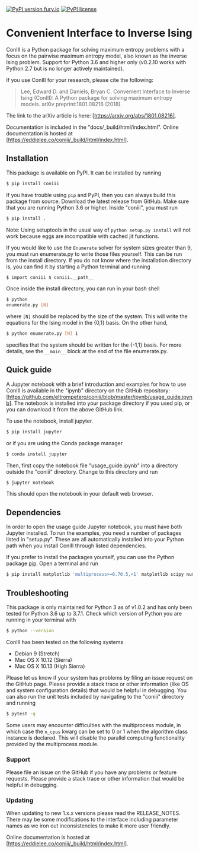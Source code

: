 [![PyPI version fury.io](https://badge.fury.io/py/coniii.svg)](https://pypi.python.org/pypi/coniii/) [![PyPI license](https://img.shields.io/pypi/l/coniii.svg)](https://pypi.python.org/pypi/coniii/)

# Convenient Interface to Inverse Ising

ConIII is a Python package for solving maximum entropy problems with a focus on the
pairwise maximum entropy model, also known as the inverse Ising problem. Support for
Python 3.6 and higher only (v0.2.10 works with Python 2.7 but is no longer actively
maintained).

If you use ConIII for your research, please cite the following:
> Lee, Edward D. and Daniels, Bryan C.  Convenient Interface to Inverse Ising (ConIII): A
> Python package for solving maximum entropy models.  arXiv preprint:1801.08216 (2018).

The link to the arXiv article is here: [https://arxiv.org/abs/1801.08216]. 

Documentation is included in the "docs/\_build/html/index.html". Online documentation is
hosted at [https://eddielee.co/coniii/_build/html/index.html].

## Installation

This package is available on PyPI. It can be installed by running 
```bash
$ pip install coniii
```

If you have trouble using `pip` and PyPI, then you can always build this package from
source.  Download the latest release from GitHub. Make sure that you are running Python
3.6 or higher.  Inside "coniii", you must run
```bash
$ pip install . 
```

Note: Using setuptools in the usual way of `python setup.py install` will not work because
eggs are incompatible with cached jit functions.

If you would like to use the `Enumerate` solver for system sizes greater than 9, you must
run enumerate.py to write those files yourself. This can be run from the install
directory.  If you do not know where the installation directory is, you can find it by
starting a Python terminal and running
```bash
$ import coniii $ coniii.__path__
```

Once inside the install directory, you can run in your bash shell
```bash
$ python
enumerate.py [N]
```

where `[N]` should be replaced by the size of the system. This will write the equations
for the Ising model in the {0,1} basis. On the other hand,

```bash
$ python enumerate.py [N] 1
```

specifies that the system should be written for the {-1,1} basis.  For more details, see
the `__main__` block at the end of the file enumerate.py.

## Quick guide

A Jupyter notebook with a brief introduction and examples for how to use ConIII is
available in the "ipynb" directory on the GitHub repository:
[https://github.com/eltrompetero/coniii/blob/master/ipynb/usage_guide.ipynb].  The
notebook is installed into your package directory if you used pip, or you can download it
from the above GitHub link.

To use the notebook, install jupyter. 
```bash
$ pip install jupyter
```
or if you are using the Conda package manager
```bash
$ conda install jupyter
```

Then, first copy the notebook file "usage_guide.ipynb" into a directory outside the
"coniii" directory.  Change to this directory and run
```bash
$ jupyter notebook
```

This should open the notebook in your default web browser.

## Dependencies

In order to open the usage guide Jupyter notebook, you must have both Jupyter installed.
To run the examples, you need a number of packages listed in "setup.py". These are all
automatically installed into your Python path when you install ConIII through listed
dependencies.

If you prefer to install the packages yourself, you can use the Python package
[pip](https://pypi.org/project/pip/).  Open a terminal and run
```bash
$ pip install matplotlib 'multiprocess>=0.70.5,<1' matplotlib scipy numpy 'numba>=0.39.0,<1' dill joblib
```

## Troubleshooting

This package is only maintained for Python 3 as of v1.0.2 and has only been tested for
Python 3.6 up to 3.7.1. Check which version of Python you are running in your terminal
with 
```bash
$ python --version
```

ConIII has been tested on the following systems
* Debian 9 (Stretch)
* Mac OS X 10.12 (Sierra)
* Mac OS X 10.13 (High Sierra)

Please let us know if your system has problems by filing an issue request on the GitHub
page. Please provide a stack trace or other information (like OS and system configuration
details) that would be helpful in debugging. You can also run the unit tests included by
navigating to the "coniii" directory and running

```bash
$ pytest -q
```

Some users may encounter difficulties with the multiprocess module, in which case the
`n_cpus` kwarg can be set to 0 or 1 when the algorithm class instance is declared.  This
will disable the parallel computing functionality provided by the multiprocess module.

### Support

Please file an issue on the GitHub if you have any problems or feature
requests. Please provide a stack trace or other information that would be helpful in
debugging.

### Updating

When updating to new 1.x.x versions please read the RELEASE_NOTES. There may
be some modifications to the interface including parameter names as we iron out
inconsistencies to make it more user friendly.

Online documentation is hosted at [https://eddielee.co/coniii/_build/html/index.html].
